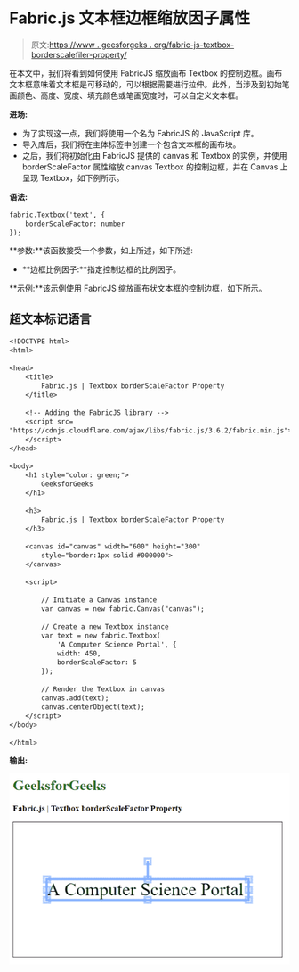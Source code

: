 # Fabric.js 文本框边框缩放因子属性

> 原文:[https://www . geesforgeks . org/fabric-js-textbox-borderscalefiler-property/](https://www.geeksforgeeks.org/fabric-js-textbox-borderscalefactor-property/)

在本文中，我们将看到如何使用 FabricJS 缩放画布 Textbox 的控制边框。画布文本框意味着文本框是可移动的，可以根据需要进行拉伸。此外，当涉及到初始笔画颜色、高度、宽度、填充颜色或笔画宽度时，可以自定义文本框。

**进场:**

*   为了实现这一点，我们将使用一个名为 FabricJS 的 JavaScript 库。
*   导入库后，我们将在主体标签中创建一个包含文本框的画布块。
*   之后，我们将初始化由 FabricJS 提供的 canvas 和 Textbox 的实例，并使用 borderScaleFactor 属性缩放 canvas Textbox 的控制边框，并在 Canvas 上呈现 Textbox，如下例所示。

**语法:**

```
fabric.Textbox('text', {
    borderScaleFactor: number
});
```

**参数:**该函数接受一个参数，如上所述，如下所述:

*   **边框比例因子:**指定控制边框的比例因子。

**示例:**该示例使用 FabricJS 缩放画布状文本框的控制边框，如下所示。

## 超文本标记语言

```
<!DOCTYPE html>
<html>

<head>
    <title>
        Fabric.js | Textbox borderScaleFactor Property
    </title>

    <!-- Adding the FabricJS library -->
    <script src=
"https://cdnjs.cloudflare.com/ajax/libs/fabric.js/3.6.2/fabric.min.js">
    </script>
</head>

<body>
    <h1 style="color: green;">
        GeeksforGeeks
    </h1>

    <h3>
        Fabric.js | Textbox borderScaleFactor Property
    </h3>

    <canvas id="canvas" width="600" height="300" 
        style="border:1px solid #000000">
    </canvas>

    <script>

        // Initiate a Canvas instance 
        var canvas = new fabric.Canvas("canvas");

        // Create a new Textbox instance 
        var text = new fabric.Textbox(
            'A Computer Science Portal', {
            width: 450,
            borderScaleFactor: 5
        });

        // Render the Textbox in canvas 
        canvas.add(text);
        canvas.centerObject(text);
    </script>
</body>

</html>
```

**输出:**

![](img/bb88d4e8f02922e4d47baa6a7e55707d.png)